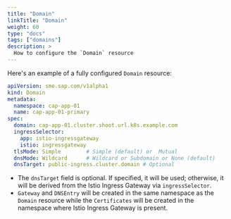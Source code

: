 ```yaml
---
title: "Domain"
linkTitle: "Domain"
weight: 60
type: "docs"
tags: ["domains"]
description: >
  How to configure the `Domain` resource
---
```


Here's an example of a fully configured `Domain` resource:

```yaml
apiVersion: sme.sap.com/v1alpha1
kind: Domain
metadata:
  namespace: cap-app-01
  name: cap-app-01-primary
spec:
  domain: cap-app-01.cluster.shoot.url.k8s.example.com
  ingressSelector:
    app: istio-ingressgateway
    istio: ingressgateway
  tlsMode: Simple        # Simple (default) or  Mutual
  dnsMode: Wildcard      # Wildcard or Subdomain or None (default)
  dnsTarget: public-ingress.cluster.domain # Optional
```

- The `dnsTarget` field is optional. If specified, it will be used; otherwise, it will be derived from the Istio Ingress Gateway via `ingressSelector`.
- `Gateway` and `DNSEntry` will be created in the same namespace as the `Domain` resource while the `Certificates` will be created in the namespace where Istio Ingress Gateway is present.
